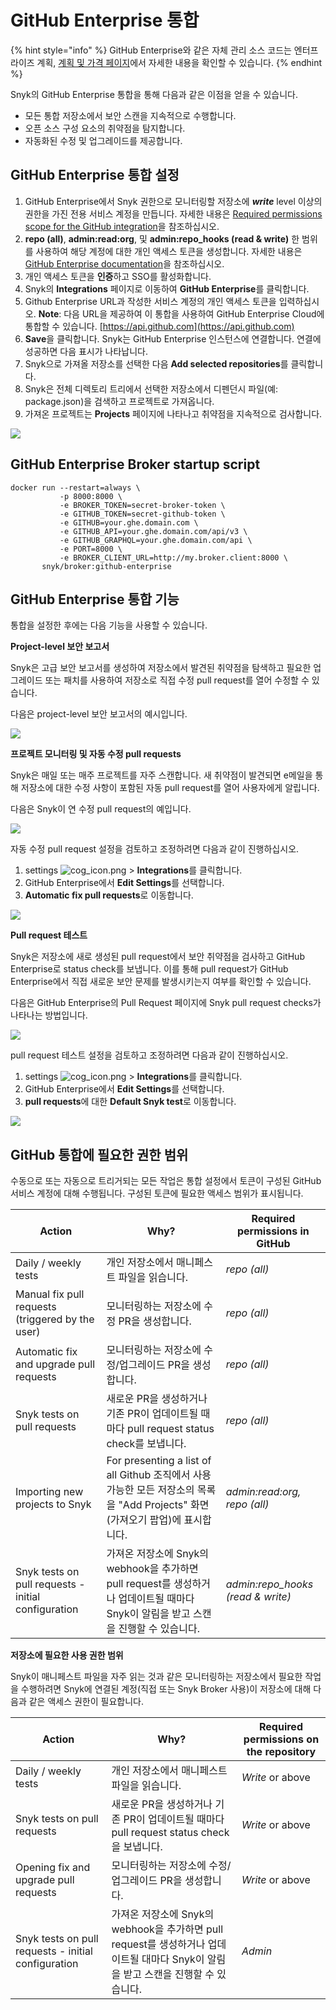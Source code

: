 # GitHub Enterprise 통합

{% hint style="info" %}
GitHub Enterprise와 같은 자체 관리 소스 코드는 엔터프라이즈 계획, [계획 및 가격 페이지](https://snyk.io/plans/)에서 자세한 내용을 확인할 수 있습니다.
{% endhint %}

Snyk의 GitHub Enterprise 통합을 통해 다음과 같은 이점을 얻을 수 있습니다.

* 모든 통합 저장소에서 보안 스캔을 지속적으로 수행합니다.
* 오픈 소스 구성 요소의 취약점을 탐지합니다.
* 자동화된 수정 및 업그레이드를 제공합니다.

## GitHub Enterprise 통합 설정

1. GitHub Enterprise에서 Snyk 권한으로 모니터링할 저장소에 _**write**_ level 이상의 권한을 가진 전용 서비스 계정을 만듭니다. 자세한 내용은 [Required permissions scope for the GitHub integration](github-enterprise-integration.md#required-permissions-scope-for-the-github-integration)을 참조하십시오.
2. **repo (all)**, **admin:read:org**, 및 **admin:repo\_hooks (read & write)** 한 범위를 사용하여 해당 계정에 대한 개인 액세스 토큰을 생성합니다. 자세한 내용은 [GitHub Enterprise documentation](https://docs.github.com/en/enterprise-server@2.22/github/authenticating-to-github/creating-a-personal-access-token)을 참조하십시오.
3. 개인 액세스 토큰을 **인증**하고 SSO를 활성화합니다.
4. Snyk의 **Integrations** 페이지로 이동하여 **GitHub Enterprise**를 클릭합니다.
5. Github Enterprise URL과 작성한 서비스 계정의 개인 액세스 토큰을 입력하십시오. **Note**: 다음 URL을 제공하여 이 통합을 사용하여 GitHub Enterprise Cloud에 통합할 수 있습니다. [https://api.github.com](https://api.github.com)
6. **Save**을 클릭합니다. Snyk는 GitHub Enterprise 인스턴스에 연결합니다. 연결에 성공하면 다음 표시가 나타납니다.
7. Snyk으로 가져올 저장소를 선택한 다음 **Add selected repositories**를 클릭합니다.
8. Snyk은 전체 디렉토리 트리에서 선택한 저장소에서 디펜던시 파일(예: package.json)을 검색하고 프로젝트로 가져옵니다.
9. 가져온 프로젝트는 **Projects** 페이지에 나타나고 취약점을 지속적으로 검사합니다.

![](<../../../.gitbook/assets/spaces\_-MdwVZ6HOZriajCf5nXH\_uploads\_git-blob-8b3be1cd3d5f4117327c067a1b1c17761b08c9b0\_which\_repos (3) (5) (9) (7) (18) (1) (1) (1) (1) (1) (1) (1) (1) (1) (1) (1) (1) (27) (1) (1) (26).jpg>)

## GitHub Enterprise Broker startup script

```
docker run --restart=always \
           -p 8000:8000 \
           -e BROKER_TOKEN=secret-broker-token \
           -e GITHUB_TOKEN=secret-github-token \
           -e GITHUB=your.ghe.domain.com \
           -e GITHUB_API=your.ghe.domain.com/api/v3 \
           -e GITHUB_GRAPHQL=your.ghe.domain.com/api \
           -e PORT=8000 \
           -e BROKER_CLIENT_URL=http://my.broker.client:8000 \
       snyk/broker:github-enterprise
```

## GitHub Enterprise 통합 기능

통합을 설정한 후에는 다음 기능을 사용할 수 있습니다.

**Project-level 보안 보고서**

Snyk은 고급 보안 보고서를 생성하여 저장소에서 발견된 취약점을 탐색하고 필요한 업그레이드 또는 패치를 사용하여 저장소로 직접 수정 pull request를 열어 수정할 수 있습니다.

다음은 project-level 보안 보고서의 예시입니다.

![](<../../../.gitbook/assets/spaces\_-MdwVZ6HOZriajCf5nXH\_uploads\_git-blob-fc8f10812029577f2ec93a2b199e8159105438a4\_mceclip0-22- (2) (5) (6) (1) (1) (1) (1) (1) (1) (1) (1) (1) (1) (1) (1) (1) (1) (1) (34).png>)

**프로젝트 모니터링 및 자동 수정 pull requests**

Snyk은 매일 또는 매주 프로젝트를 자주 스캔합니다. 새 취약점이 발견되면 e메일을 통해 저장소에 대한 수정 사항이 포함된 자동 pull request를 열어 사용자에게 알립니다.

다음은 Snyk이 연 수정 pull request의 예입니다.

![](../../../.gitbook/assets/uuid-6cfdaf0b-c349-468d-fe65-4f80bad110ea-en.png)

자동 수정 pull request 설정을 검토하고 조정하려면 다음과 같이 진행하십시오.

1. settings ![cog\_icon.png](../../../.gitbook/assets/spaces\_-MdwVZ6HOZriajCf5nXH\_uploads\_git-blob-6ec48d5a9af2aa5be97d1691317737ef059c75bd\_cog\_icon.png) > **Integrations**를 클릭합니다.&#x20;
2. GitHub Enterprise에서 **Edit Settings**를 선택합니다.&#x20;
3. **Automatic fix pull requests**로 이동합니다.

![](<../../../.gitbook/assets/spaces\_-MdwVZ6HOZriajCf5nXH\_uploads\_git-blob-416e8bc0d0657eb9fc7c38c2c869f0577e7b3334\_mceclip4 (1) (2) (6) (7) (3) (1) (1) (1) (1) (1) (1) (1) (1) (1) (1) (1) (1) (1) (1) (30).png>)

**Pull request 테스트**

Snyk은 저장소에 새로 생성된 pull request에서 보안 취약점을 검사하고 GitHub Enterprise로 status check를 보냅니다. 이를 통해 pull request가 GitHub Enterprise에서 직접 새로운 보안 문제를 발생시키는지 여부를 확인할 수 있습니다.

다음은 GitHub Enterprise의 Pull Request 페이지에 Snyk pull request checks가 나타나는 방법입니다.

![](<../../../.gitbook/assets/spaces\_-MdwVZ6HOZriajCf5nXH\_uploads\_git-blob-d169f3f27aefe4eb86d28051fcdeeb9f9d4d0f84\_uuid-87113833-be79-dbe2-8860-a3f224d654c4-en (2) (2) (6) (5) (1) (1) (1) (1) (1) (1) (1) (1) (1) (1) (1) (1) (1) (1) (20).png>)

pull request 테스트 설정을 검토하고 조정하려면 다음과 같이 진행하십시오.

1. settings ![cog\_icon.png](../../../.gitbook/assets/spaces\_-MdwVZ6HOZriajCf5nXH\_uploads\_git-blob-6ec48d5a9af2aa5be97d1691317737ef059c75bd\_cog\_icon.png) > **Integrations**를 클릭합니다.&#x20;
2. GitHub Enterprise에서 **Edit Settings**를 선택합니다.&#x20;
3. **pull requests**에 대한 **Default Snyk test**로 이동합니다.

![](<../../../.gitbook/assets/mceclip5 (1) (1).png>)

## GitHub 통합에 필요한 권한 범위

수동으로 또는 자동으로 트리거되는 모든 작업은 통합 설정에서 토큰이 구성된 GitHub 서비스 계정에 대해 수행됩니다. 구성된 토큰에 필요한 액세스 범위가 표시됩니다.

| **Action**                                          | **Why?**                                                                                       | **Required permissions in GitHub** |
| --------------------------------------------------- | ---------------------------------------------------------------------------------------------- | ---------------------------------- |
| Daily / weekly tests                                | 개인 저장소에서 매니페스트 파일을 읽습니다.                                                                       | _repo (all)_                       |
| Manual fix pull requests (triggered by the user)    | 모니터링하는 저장소에 수정 PR을 생성합니다.                                                                      | _repo (all)_                       |
| Automatic fix and upgrade pull requests             | 모니터링하는 저장소에 수정/업그레이드 PR을 생성합니다.                                                                | _repo (all)_                       |
| Snyk tests on pull requests                         | 새로운 PR을 생성하거나 기존 PR이 업데이트될 때마다 pull request status check를 보냅니다.                                | _repo (all)_                       |
| Importing new projects to Snyk                      | For presenting a list of all Github 조직에서 사용 가능한 모든 저장소의 목록을 "Add Projects" 화면(가져오기 팝업)에 표시합니다. | _admin:read:org, repo (all)_       |
| Snyk tests on pull requests - initial configuration | 가져온 저장소에 Snyk의 webhook을 추가하면 pull request를 생성하거나 업데이트될 때마다 Snyk이 알림을 받고 스캔을 진행할 수 있습니다.        | _admin:repo\_hooks (read & write)_ |

**저장소에 필요한 사용 권한 범위**

Snyk이 매니페스트 파일을 자주 읽는 것과 같은 모니터링하는 저장소에서 필요한 작업을 수행하려면 Snyk에 연결된 계정(직접 또는 Snyk Broker 사용)이 저장소에 대해 다음과 같은 액세스 권한이 필요합니다.

| **Action**                                          | **Why?**                                                                                | **Required permissions on the repository** |
| --------------------------------------------------- | --------------------------------------------------------------------------------------- | ------------------------------------------ |
| Daily / weekly tests                                | 개인 저장소에서 매니페스트 파일을 읽습니다.                                                                | _Write_ or above                           |
| Snyk tests on pull requests                         | 새로운 PR을 생성하거나 기존 PR이 업데이트될 때마다 pull request status check을 보냅니다.                         | _Write_ or above                           |
| Opening fix and upgrade pull requests               | 모니터링하는 저장소에 수정/업그레이드 PR을 생성합니다.                                                         | _Write_ or above                           |
| Snyk tests on pull requests - initial configuration | 가져온 저장소에 Snyk의 webhook을 추가하면 pull request를 생성하거나 업데이트될 대마다 Snyk이 알림을 받고 스캔을 진행할 수 있습니다. | _Admin_                                    |
